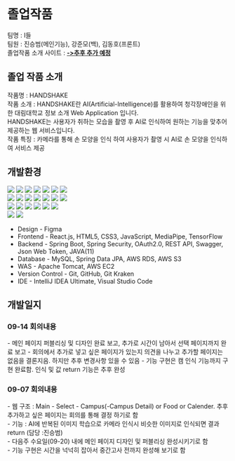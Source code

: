 # **졸업작품**
팀명 : I들<br>
팀원 : 진승범(메인기능), 강준모(백), 김동호(프론트)<br>
졸업작품 소개 사이트 : <b><a href="https://github.com/kimdongho321/capstone22">->추후 추가 예정</a></b><br>

## <b>졸업 작품 소개</b>
작품명 : HANDSHAKE<br>
작품 소개 : HANDSHAKE란 AI(Artificial-Intelligence)를 활용하여 청각장애인을 위한 대림대학교 정보 소개 Web Application 입니다.<br>
HANDSHAKE는 사용자가 취하는 모습을 촬영 후 AI로 인식하여 원하는 기능을 맞추어 제공하는 웹 서비스입니다. <br>
작품 특징 : 카메라를 통해 손 모양을 인식 하여 사용자가 촬영 시 AI로 손 모양을 인식하여 서비스 제공 <br>

## <b>개발환경</b>
<span><img src="https://img.shields.io/badge/Java-ED8B00?style=for-the-badge&logo=java&logoColor=white">
<img src="https://img.shields.io/badge/SpringBoot-6DB33F?style=for-the-badge&logo=SpringBoot&logoColor=white">
<img src="https://img.shields.io/badge/Spring Security-6DB33F?style=for-the-badge&logo=Spring Security&logoColor=white"></span>
<img src="https://img.shields.io/badge/Swagger-6DB33F?style=for-the-badge&logo=Swagger&logoColor=white"></span>
<img src="https://img.shields.io/badge/JUnit5-25A162?style=for-the-badge&logo=JUnit5&logoColor=white">
<img src="https://img.shields.io/badge/html-E34F26?style=for-the-badge&logo=html5&logoColor=white">
<img src="https://img.shields.io/badge/css-1572B6?style=for-the-badge&logo=css3&logoColor=white"><br>
<img src="https://img.shields.io/badge/JAVASCRIPT-F7DF1E?style=for-the-badge&logo=javascript&logoColor=white">
<img src="https://img.shields.io/badge/react-0769AD?style=for-the-badge&logo=react&logoColor=White">
<img src="https://img.shields.io/badge/git-F05032?style=for-the-badge&logo=git&logoColor=white">
<img src="https://img.shields.io/badge/github-181717?style=for-the-badge&logo=github&logoColor=white">
<img src="https://img.shields.io/badge/git kraken-179287?style=for-the-badge&logo=gitkraken&logoColor=white">
<img src="https://img.shields.io/badge/GRADLE-efefef?style=for-the-badge&logo=gradle&logoColor=white">
<img src="https://img.shields.io/badge/AMAZON AWS-232F3E?style=for-the-badge&logo=amazon AWS&logoColor=white"><br>
<img src="https://img.shields.io/badge/AMAZON rds-527FFF?style=for-the-badge&logo=amazon rds&logoColor=white">
<img src="https://img.shields.io/badge/AMAZON s3-569A31?style=for-the-badge&logo=amazon s3&logoColor=white">
<img src="https://img.shields.io/badge/AMAZON ec2-FF9900?style=for-the-badge&logo=amazon ec2&logoColor=white">
<img src="https://img.shields.io/badge/MySQL-4479A1?style=for-the-badge&logo=MySQL&logoColor=white">
<img src="https://img.shields.io/badge/apache tomcat-F8DC75?style=for-the-badge&logo=apachetomcat&logoColor=white">
<img src="https://img.shields.io/badge/figma-F24E1E?style=for-the-badge&logo=figma&logoColor=white"><br>
<img src="https://img.shields.io/badge/Intellij IDEA-000000?style=for-the-badge&logo=IntelliJ Idea&logoColor=white">
<img src="https://img.shields.io/badge/Visual Studio Code-007ACC?style=for-the-badge&logo=Visual Studio Code&logoColor=white"></span>

- Design - Figma
- Frontend - React.js, HTML5, CSS3, JavaScript, MediaPipe, TensorFlow
- Backend - Spring Boot, Spring Security, OAuth2.0, REST API, Swagger, Json Web Token, JAVA(11)
- Database - MySQL, Spring Data JPA, AWS RDS, AWS S3
- WAS - Apache Tomcat, AWS EC2
- Version Control - Git, GitHub, Git Kraken
- IDE - IntelliJ IDEA Ultimate, Visual Studio Code

## <b>개발일지</b>

<h3>09-14 회의내용</h3>
- 메인 페이지 퍼블리싱 및 디자인 완료 보고, 추가로 시간이 남아서 선택 페이지까지 완료 보고
- 회의에서 추가로 넣고 싶은 페이지가 있는지 의견을 나누고 추가할 페이지는 없음을 결론지음. 하지만 추후 변경사항 있을 수 있음
- 기능 구현은 캠 인식 기능까지 구현 완료함. 인식 및 값 return 기능은 추후 완성 

<h3>09-07 회의내용</h3>
- 웹 구조 : Main - Select - Campus(-Campus Detail) or Food or Calender. 추후 추가하고 싶은 페이지는 회의를 통해 결정 하기로 함<br>
- 기능 : AI에 반복된 이미지 학습으로 카메라 인식시 비슷한 이미지로 인식되면 결과 return (담당 :진승범)<br>
- 다음주 수요일(09-20) 내에 메인 페이지 디자인 및 퍼블리싱 완성시키기로 함<br>
- 기능 구현은 시간을 넉넉히 잡아서 중간고사 전까지 완성해 보기로 함<br>
